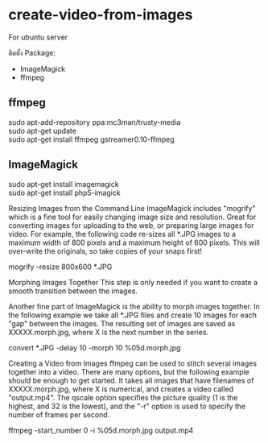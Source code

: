 # create-video-from-images

For ubuntu server

ติดตั้ง Package:
 - ImageMagick
 - ffmpeg

## ffmpeg

sudo apt-add-repository ppa:mc3man/trusty-media<br>
sudo apt-get update<br>
sudo apt-get install ffmpeg gstreamer0.10-ffmpeg

## ImageMagick
sudo apt-get install imagemagick<br>
sudo apt-get install php5-imagick

Resizing Images from the Command Line
ImageMagick includes "mogrify" which is a fine tool for easily changing image size and resolution. Great for converting images for uploading to the web, or preparing large images for video. For example, the following code re-sizes all *.JPG images to a maximum width of 800 pixels and a maximum height of 600 pixels. This will over-write the originals, so take copies of your snaps first!

mogrify -resize 800x600 *.JPG

Morphing Images Together
This step is only needed if you want to create a smooth transition between the images.

Another fine part of ImageMagick is the ability to morph images together. In the following example we take all *.JPG files and create 10 images for each "gap" between the images. The resulting set of images are saved as XXXXX.morph.jpg, where X is the next number in the series.

convert *.JPG -delay 10 -morph 10 %05d.morph.jpg

Creating a Video from Images
ffmpeg can be used to stitch several images together into a video. There are many options, but the following example should be enough to get started. It takes all images that have filenames of XXXXX.morph.jpg, where X is numerical, and creates a video called "output.mp4". The qscale option specifies the picture quality (1 is the highest, and 32 is the lowest), and the "-r" option is used to specify the number of frames per second.

ffmpeg -start_number 0 -i %05d.morph.jpg output.mp4
